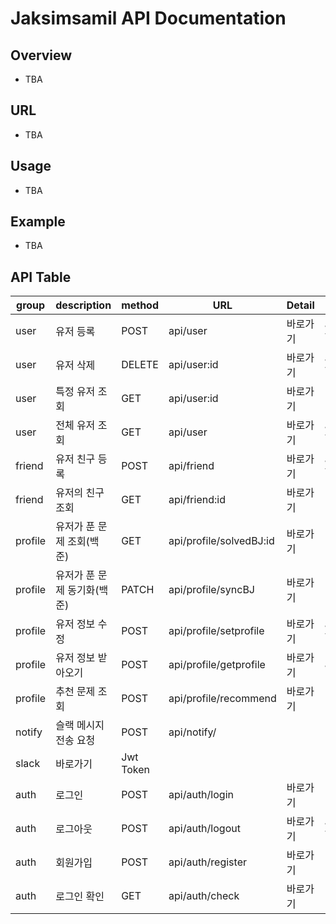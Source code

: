 # Jaksimsamil API Documentation

## Overview

- TBA

## URL

- TBA

## Usage

- TBA

## Example

- TBA

## API Table

| group   | description                 | method    | URL                     | Detail   | Auth      |
| ------- | --------------------------- | --------- | ----------------------- | -------- | --------- |
| user    | 유저 등록                   | POST      | api/user                | 바로가기 | JWT Token |
| user    | 유저 삭제                   | DELETE    | api/user:id             | 바로가기 | JWT Token |
| user    | 특정 유저 조회              | GET       | api/user:id             | 바로가기 | None      |
| user    | 전체 유저 조회              | GET       | api/user                | 바로가기 | JWT Token |
| friend  | 유저 친구 등록              | POST      | api/friend              | 바로가기 | JWT Token |
| friend  | 유저의 친구 조회            | GET       | api/friend:id           | 바로가기 | None      |
| profile | 유저가 푼 문제 조회(백준)   | GET       | api/profile/solvedBJ:id | 바로가기 | None      |
| profile | 유저가 푼 문제 동기화(백준) | PATCH     | api/profile/syncBJ      | 바로가기 | None      |
| profile | 유저 정보 수정              | POST      | api/profile/setprofile  | 바로가기 | JWT TOKEN |
| profile | 유저 정보 받아오기          | POST      | api/profile/getprofile  | 바로가기 | JWT       |
| profile | 추천 문제 조회              | POST      | api/profile/recommend   | 바로가기 | None      |
| notify  | 슬랙 메시지 전송 요청       | POST      | api/notify/             |
| slack   | 바로가기                    | Jwt Token |
| auth    | 로그인                      | POST      | api/auth/login          | 바로가기 | None      |
| auth    | 로그아웃                    | POST      | api/auth/logout         | 바로가기 | JWT Token |
| auth    | 회원가입                    | POST      | api/auth/register       | 바로가기 | None      |
| auth    | 로그인 확인                 | GET       | api/auth/check          | 바로가기 | None      |
